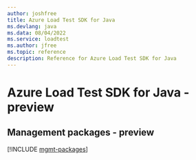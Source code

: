 ```yaml
---
author: joshfree
title: Azure Load Test SDK for Java
ms.devlang: java
ms.data: 08/04/2022
ms.service: loadtest
ms.author: jfree
ms.topic: reference
description: Reference for Azure Load Test SDK for Java
---
```

# Azure Load Test SDK for Java - preview

## Management packages - preview
[!INCLUDE [mgmt-packages](load-test-mgmt-index.md)]